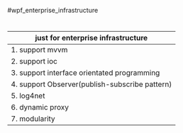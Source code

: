 #wpf_enterprise_infrastructure

#                                              #
| just for enterprise infrastructure           |
|----------------------------------------------|
|1. support mvvm                               | 
|2. support ioc                                |
|3. support interface orientated programming   |
|4. support Observer(publish-subscribe pattern)|
|5. log4net                                    |
|6. dynamic proxy                              |
|7. modularity                                 |